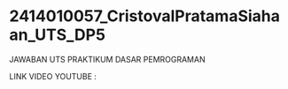 # 2414010057_CristovalPratamaSiahaan_UTS_DP5
JAWABAN UTS PRAKTIKUM DASAR PEMROGRAMAN

LINK VIDEO YOUTUBE : 
